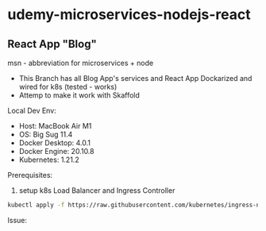 # udemy-microservices-nodejs-react
## React App "Blog"
msn - abbreviation for microservices + node
- This Branch has all Blog App's services and React App Dockarized and wired for k8s (tested - works)
- Attemp to make it work with Skaffold

Local Dev Env:
- Host: MacBook Air M1
- OS: Big Sug 11.4
- Docker Desktop: 4.0.1
- Docker Engine: 20.10.8
- Kubernetes: 1.21.2

Prerequisites:
1. setup k8s Load Balancer and Ingress Controller 
```bash
kubectl apply -f https://raw.githubusercontent.com/kubernetes/ingress-nginx/controller-v1.0.0/deploy/static/provider/cloud/deploy.yaml
```
Issue: 
